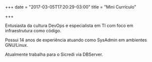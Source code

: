 +++
date = "2017-03-05T17:20:29-03:00"
title = "Mini Currículo"

+++

Entusiasta da cultura DevOps e especialista em TI com foco em infraestrutura como código.

Possui 14 anos de experiência atuando como SysAdmin em ambientes GNU/Linux.

Atualmente trabalha para o Sicredi via DBServer.
